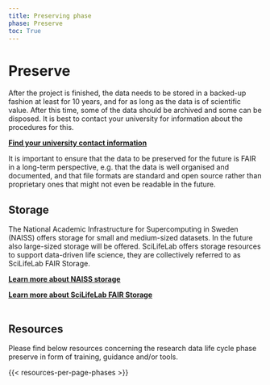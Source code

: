 ```yaml
---
title: Preserving phase
phase: Preserve
toc: True
---
```


# Preserve
After the project is finished, the data needs to be stored in a backed-up fashion at least for 10 years, and for as long as the data is of scientific value. After this time, some of the data should be archived and some can be disposed. It is best to contact your university for information about the procedures for this.

<a class="link-teal" href="/topics/university-rdm-resources"><b>Find your university contact information  <i class="bi bi-arrow-right-square"></i></b></a>
<br/>

It is important to ensure that the data to be preserved for the future is FAIR in a long-term perspective, e.g. that the data is well organised and documented, and that file formats are standard and open source rather than proprietary ones that might not even be readable in the future.

## Storage
The National Academic Infrastructure for Supercomputing in Sweden (NAISS) offers storage for small and medium-sized datasets. In the future also large-sized storage will be offered. SciLifeLab offers storage resources to support data-driven life science, they are collectively referred to as SciLifeLab FAIR Storage.

<a class="link-teal" href="https://supr.naiss.se/round/storage/" target="_blank"><b>Learn more about NAISS storage <i class="bi bi-box-arrow-up-right"></i></b></a>
<br/>

<a class="link-teal" href="https://data.scilifelab.se/services/fairstorage/" target="_blank"><b>Learn more about SciLifeLab FAIR Storage <i class="bi bi-box-arrow-up-right"></i></b></a>
<br/><br/>

## Resources
Please find below resources concerning the research data life cycle phase preserve in form of training, guidance and/or tools.

{{< resources-per-page-phases >}}
